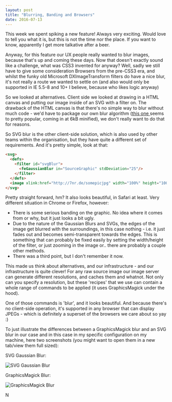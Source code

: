 ```yaml
---
layout: post
title: "Blurring, Banding and Browsers"
date: 2016-07-13
---
```


This week we spent spiking a new feature! Always very exciting. Would love to tell you what it is, but this is not the time nor the place. If you want to know, apparently I get more talkative after a beer.

Anyway, for this feature our UX people really wanted to blur images, because that's up and coming these days. Now that doesn't exactly sound like a challenge, what was CSS3 invented for anyway? Well, sadly we still have to give some consideration Browsers from the pre-CSS3 era, and whilst the funky old Microsoft DXImageTransform filters do have a nice blur, it's not really a route we wanted to settle on (and also would only be supported in IE 5.5-8 and 10+ I believe, because who likes logic anyway)

So we looked at alternatives. Client side we looked at drawing in a HTML canvas and putting our image inside of an SVG with a filter on. The drawback of the HTML canvas is that there's no simple way to blur without much code - we'd have to package our own blur algorithm ([this one ](http://www.quasimondo.com/StackBlurForCanvas/StackBlur.js) seems to pretty popular, coming in at 6kB minified), we don't really want to do that for reasons.

So SVG blur is the other client-side solution, which is also used by other teams within the organisation, but they have quite a different set of requirements. And it's pretty simple, look at that:

```html
<svg>
  <defs>
    <filter id="svgBlur">
      <feGaussianBlur in="SourceGraphic" stdDeviation="25"/>
    </filter>
  </defs>
  <image xlink:href="http://7nr.de/somepicjpg" width="100%" height="100%" filter="url(#svgBlur)" />
</svg>
```

Pretty straight forward, hm? It also looks beautiful, in Safari at least. Very different situation in Chrome or Firefox, however:

- There is some serious banding on the graphic. No idea where it comes from or why, but it just looks a bit ugly.
- Due to the nature of the Gaussian Blurs and SVGs, the edges of the image get blurred with the surroundings, in this case nothing - i.e. it just fades out and becomes semi-transparent towards the edges. This is something that can probably be fixed easily by setting the width/height of the filter, or just zooming in the image or.. there are probably a couple other methods.
- There was a third point, but I don't remember it now.

This made us think about alternatives, and our infrastructure - and our infrastructure is quite clever! For any raw source image our image server can generate different resolutions, and caches them and whatnot. Not only can you specify a resolution, but these 'recipes' that we use can contain a whole range of commands to be applied (it uses GraphicsMagick under the hood).

One of those commands is 'blur', and it looks beautiful. And because there's no client-side operation, it's supported in any browser that can display JPEGs - which is definitely a superset of the browsers we care about so yay :)

To just illustrate the differences between a GraphicsMagick blur and an SVG blur in our case and in this case in my specific configuration on my machine, here two screenshots (you might want to open them in a new tab/view them full sized):

SVG Gaussian Blur:

![SVG Gaussian Blur](//niklasr.github.io/assets/media/blur_svg.png "SVG Gaussian Blur")

GraphicsMagick Blur:

![GraphicsMagick Blur](//niklasr.github.io/assets/media/blur_imagechef2.png "GraphicsMagick Blur")

N
